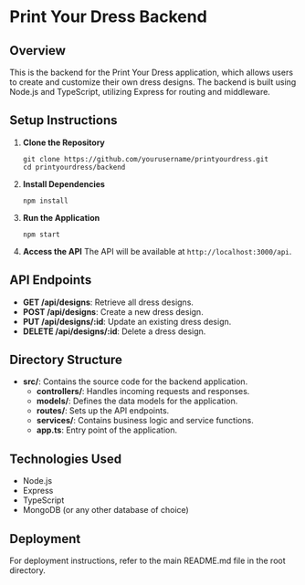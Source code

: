 # Print Your Dress Backend

## Overview
This is the backend for the Print Your Dress application, which allows users to create and customize their own dress designs. The backend is built using Node.js and TypeScript, utilizing Express for routing and middleware.

## Setup Instructions

1. **Clone the Repository**
   ```
   git clone https://github.com/yourusername/printyourdress.git
   cd printyourdress/backend
   ```

2. **Install Dependencies**
   ```
   npm install
   ```

3. **Run the Application**
   ```
   npm start
   ```

4. **Access the API**
   The API will be available at `http://localhost:3000/api`.

## API Endpoints
- **GET /api/designs**: Retrieve all dress designs.
- **POST /api/designs**: Create a new dress design.
- **PUT /api/designs/:id**: Update an existing dress design.
- **DELETE /api/designs/:id**: Delete a dress design.

## Directory Structure
- **src/**: Contains the source code for the backend application.
  - **controllers/**: Handles incoming requests and responses.
  - **models/**: Defines the data models for the application.
  - **routes/**: Sets up the API endpoints.
  - **services/**: Contains business logic and service functions.
  - **app.ts**: Entry point of the application.

## Technologies Used
- Node.js
- Express
- TypeScript
- MongoDB (or any other database of choice)

## Deployment
For deployment instructions, refer to the main README.md file in the root directory.